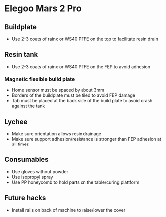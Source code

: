 # Elegoo Mars 2 Pro

## Buildplate

- Use 2-3 coats of rainx or WS40 PTFE on the top to facilitate resin drain

## Resin tank

- Use 2-3 coats of rainx or WS40 PTFE on the FEP to avoid adhesion

### Magnetic flexible build plate

- Home sensor must be spaced by about 3mm
- Borders of the buildplate must be filed to avoid FEP damage
- Tab must be placed at the back side of the build plate to avoid crash against the tank

## Lychee

- Make sure orientation allows resin drainage
- Make sure support adhesion/resistance is stronger than FEP adhesion at all times

## Consumables

- Use gloves without powder
- Use isopropyl spray
- Use PP honeycomb to hold parts on the table/curing plattform

## Future hacks

- Install rails on back of machine to raise/lower the cover
